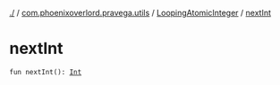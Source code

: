 [./](../../index.md) / [com.phoenixoverlord.pravega.utils](../index.md) / [LoopingAtomicInteger](index.md) / [nextInt](./next-int.md)

# nextInt

`fun nextInt(): `[`Int`](https://kotlinlang.org/api/latest/jvm/stdlib/kotlin/-int/index.html)